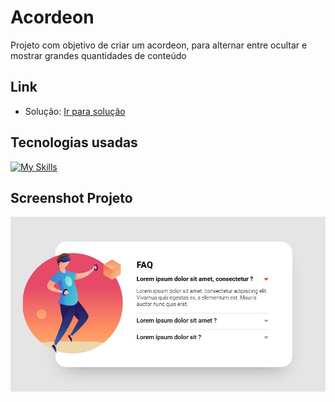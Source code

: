
# Acordeon

Projeto com objetivo de criar um acordeon, para alternar entre ocultar e mostrar grandes quantidades de conteúdo

## Link
- Solução: [Ir para solução](https://carlosalischutz.github.io/Acordeon/)

## Tecnologias usadas

[![My Skills](https://skillicons.dev/icons?i=html,css,js&perline=3)](https://skillicons.dev)

## Screenshot Projeto
![Layout Foto](https://github.com/CarlosAliSchutz/Acordeon/blob/main/src/layout/Screenshot_1.jpg)
